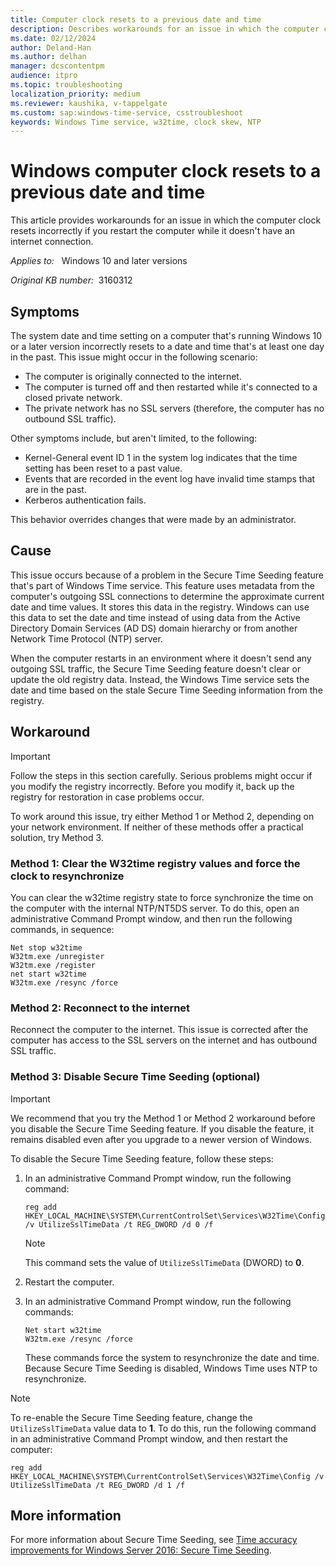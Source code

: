 ```yaml
---
title: Computer clock resets to a previous date and time
description: Describes workarounds for an issue in which the computer clock resets to a past date and time.
ms.date: 02/12/2024
author: Deland-Han
ms.author: delhan
manager: dcscontentpm
audience: itpro
ms.topic: troubleshooting
localization_priority: medium
ms.reviewer: kaushika, v-tappelgate
ms.custom: sap:windows-time-service, csstroubleshoot
keywords: Windows Time service, w32time, clock skew, NTP
---
```


# Windows computer clock resets to a previous date and time

This article provides workarounds for an issue in which the computer clock resets incorrectly if you restart the computer while it doesn't have an internet connection.

_Applies to:_ &nbsp; Windows 10 and later versions

_Original KB number:_ &nbsp;3160312

## Symptoms

The system date and time setting on a computer that's running Windows 10 or a later version incorrectly resets to a date and time that's at least one day in the past. This issue might occur in the following scenario:

- The computer is originally connected to the internet.
- The computer is turned off and then restarted while it's connected to a closed private network.
- The private network has no SSL servers (therefore, the computer has no outbound SSL traffic).

Other symptoms include, but aren't limited, to the following:

- Kernel-General event ID 1 in the system log indicates that the time setting has been reset to a past value.
- Events that are recorded in the event log have invalid time stamps that are in the past.
- Kerberos authentication fails.

This behavior overrides changes that were made by an administrator.

## Cause

This issue occurs because of a problem in the Secure Time Seeding feature that's part of Windows Time service. This feature uses metadata from the computer's outgoing SSL connections to determine the approximate current date and time values. It stores this data in the registry. Windows can use this data to set the date and time instead of using data from the Active Directory Domain Services (AD DS) domain hierarchy or from another Network Time Protocol (NTP) server.

When the computer restarts in an environment where it doesn't send any outgoing SSL traffic, the Secure Time Seeding feature doesn't clear or update the old registry data. Instead, the Windows Time service sets the date and time based on the stale Secure Time Seeding information from the registry.

## Workaround

> [!IMPORTANT]  
> Follow the steps in this section carefully. Serious problems might occur if you modify the registry incorrectly. Before you modify it, back up the registry for restoration in case problems occur.

To work around this issue, try either Method 1 or Method 2, depending on your network environment. If neither of these methods offer a practical solution, try Method 3.

### Method 1: Clear the W32time registry values and force the clock to resynchronize

You can clear the w32time registry state to force synchronize the time on the computer with the internal NTP/NT5DS server. To do this, open an administrative Command Prompt window, and then run the following commands, in sequence:

```console
Net stop w32time
W32tm.exe /unregister
W32tm.exe /register
net start w32time
W32tm.exe /resync /force
```

### Method 2: Reconnect to the internet

Reconnect the computer to the internet. This issue is corrected after the computer has access to the SSL servers on the internet and has outbound SSL traffic.

### Method 3: Disable Secure Time Seeding (optional)

> [!IMPORTANT]  
> We recommend that you try the Method 1 or Method 2 workaround before you disable the Secure Time Seeding feature. If you disable the feature, it remains disabled even after you upgrade to a newer version of Windows.

To disable the Secure Time Seeding feature, follow these steps:

1. In an administrative Command Prompt window, run the following command:
   
   ```console
   reg add HKEY_LOCAL_MACHINE\SYSTEM\CurrentControlSet\Services\W32Time\Config /v UtilizeSslTimeData /t REG_DWORD /d 0 /f
   ```
   
   > [!NOTE]  
   > This command sets the value of `UtilizeSslTimeData` (DWORD) to **0**.
   
1. Restart the computer.
1. In an administrative Command Prompt window, run the following commands:
   
   ```console
   Net start w32time
   W32tm.exe /resync /force
   ```

   These commands force the system to resynchronize the date and time. Because Secure Time Seeding is disabled, Windows Time uses NTP to resynchronize.

> [!NOTE]  
> To re-enable the Secure Time Seeding feature, change the `UtilizeSslTimeData` value data to **1**. To do this, run the following command in an administrative Command Prompt window, and then restart the computer:
>  
> ```console
> reg add HKEY_LOCAL_MACHINE\SYSTEM\CurrentControlSet\Services\W32Time\Config /v UtilizeSslTimeData /t REG_DWORD /d 1 /f
> ```

## More information

For more information about Secure Time Seeding, see [Time accuracy improvements for Windows Server 2016: Secure Time Seeding](/windows-server/networking/windows-time-service/windows-server-2016-improvements#secure-time-seeding).
